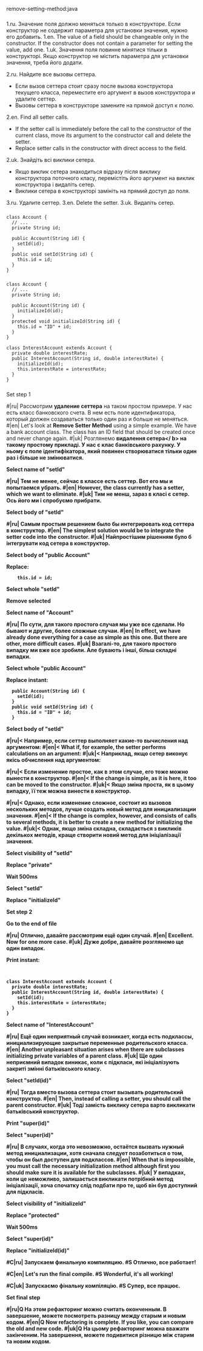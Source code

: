 remove-setting-method:java

###

1.ru. Значение поля должно меняться только в конструкторе. Если конструктор не содержит параметра для установки значения, нужно его добавить.
1.en. The value of a field should be changeable only in the constructor. If the constructor does not contain a parameter for setting the value, add one.
1.uk. Значення поля повинне мінятися тільки в конструкторі. Якщо конструктор не містить параметра для установки значення, треба його додати.

2.ru. Найдите все вызовы сеттера.<ul><li>Если вызов сеттера стоит сразу после вызова конструктора текущего класса, переместите его аргумент в вызов конструктора и удалите сеттер.</li><li>Вызовы сеттера в конструкторе замените на прямой доступ к полю.</li></ul>
2.en. Find all setter calls.<ul><li>If the setter call is immediately before the call to the constructor of the current class, move its argument to the constructor call and delete the setter.</li><li>Replace setter calls in the constructor with direct access to the field.</li></ul>
2.uk. Знайдіть всі виклики сетера. <Ul><li>Якщо виклик сетера знаходиться відразу після виклику конструктора поточного класу, перемістіть його аргумент на виклик конструктора і видаліть сетер.</Li> <li>Виклики сетера в конструкторі замініть на прямий доступ до поля.</li></ul>

3.ru. Удалите сеттер.
3.en. Delete the setter.
3.uk. Видаліть сетер.



###

```
class Account {
  // ...
  private String id;

  public Account(String id) {
    setId(id);
  }
  public void setId(String id) {
    this.id = id;
  }
}
```

###

```
class Account {
  // ...
  private String id;

  public Account(String id) {
    initializeId(id);
  }
  protected void initializeId(String id) {
    this.id = "ID" + id;
  }
}

class InterestAccount extends Account {
  private double interestRate;
  public InterestAccount(String id, double interestRate) {
    initializeId(id);
    this.interestRate = interestRate;
  }
}
```

###

Set step 1

#|ru| Рассмотрим <b>удаление сеттера</b> на таком простом примере. У нас есть класс банковского счета. В нем есть поле идентификатора, который должен создаваться только один раз и больше не меняться.
#|en| Let's look at <b>Remove Setter Method</b> using a simple example. We have a bank account class. The class has an ID field that should be created once and never change again.
#|uk| Розглянемо <b>видалення сетера</ b> на такому простому прикладі. У нас є клас банківського рахунку. У ньому є поле ідентифікатора, який повинен створюватися тільки один раз і більше не змінюватися.

Select name of "setId"

#|ru| Тем не менее, сейчас в классе есть сеттер. Вот его мы и попытаемся убрать.
#|en| However, the class currently has a setter, which we want to eliminate.
#|uk| Тим не менш, зараз в класі є сетер. Ось його ми і спробуємо прибрати.

Select body of "setId"

#|ru| Самым простым решением было бы интегрировать код сеттера в конструктор.
#|en| The simplest solution would be to integrate the setter code into the constructor.
#|uk| Найпростішим рішенням було б інтегрувати код сетера в конструктор.

Select body of "public Account"

Replace:
```
    this.id = id;
```

Select whole "setId"

Remove selected

Select name of "Account"

#|ru| По сути, для такого простого случая мы уже все сделали. Но бывают и другие, более сложные случаи.
#|en| In effect, we have already done everything for a case as simple as this one. But there are other, more difficult cases.
#|uk| Взагалі-то, для такого простого випадку ми вже все зробили. Але бувають і інші, більш складні випадки.

Select whole "public Account"

Replace instant:
```
  public Account(String id) {
    setId(id);
  }
  public void setId(String id) {
    this.id = "ID" + id;
  }

```

Select body of "setId"

#|ru|< Например, если сеттер выполняет какие-то вычисления над аргументом:
#|en|< What if, for example, the setter performs calculations on an argument:
#|uk|< Наприклад, якщо сетер виконує якісь обчислення над аргументом:

#|ru|< Если изменение простое, как в этом случае, его тоже можно вынести в конструктор.
#|en|< If the change is simple, as it is here, it too can be moved to the constructor.
#|uk|< Якщо зміна проста, як в цьому випадку, її теж можна винести в конструктор.

#|ru|< Однако, если изменение сложное, состоит из вызовов нескольких методов, лучше создать новый метод для инициализации значения.
#|en|< If the change is complex, however, and consists of calls to several methods, it is better to create a new method for initializing the value.
#|uk|< Однак, якщо зміна складна, складається з викликів декількох методів, краще створити новий метод для ініціалізації значення.

Select visibility of "setId"

Replace "private"

Wait 500ms

Select "setId"

Replace "initializeId"

Set step 2

Go to the end of file

#|ru| Отлично, давайте рассмотрим ещё один случай.
#|en| Excellent. Now for one more case.
#|uk| Дуже добре, давайте розглянемо ще один випадок.

Print instant:
```


class InterestAccount extends Account {
  private double interestRate;
  public InterestAccount(String id, double interestRate) {
    setId(id);
    this.interestRate = interestRate;
  }
}
```

Select name of "InterestAccount"

#|ru| Ещё один неприятный случай возникает, когда есть подклассы, инициализирующие закрытые переменные родительского класса.
#|en| Another unpleasant situation arises when there are subclasses initializing private variables of a parent class.
#|uk| Ще один неприємний випадок виникає, коли є підкласи, які ініціалізують закриті змінні батьківського класу.

Select "setId(id)"

#|ru| Тогда вместо вызова сеттера стоит вызывать родительский конструктор.
#|en| Then, instead of calling a setter, you should call the parent constructor.
#|uk| Тоді замість виклику сетера варто викликати батьківський конструктор.

Print "super(id)"

Select "super(id)"

#|ru| В случаях, когда это невозможно, остаётся вызвать нужный метод инициализации, хотя сначала следует позаботиться о том, чтобы он был доступен для подклассов.
#|en| When that is impossible, you must call the necessary initialization method although first you should make sure it is available for the subclasses.
#|uk| У випадках, коли це неможливо, залишається викликати потрібний метод ініціалізації, хоча спочатку слід подбати про те, щоб він був доступний для підкласів.

Select visibility of "initializeId"

Replace "protected"

Wait 500ms

Select "super(id)"

Replace "initializeId(id)"

#C|ru| Запускаем финальную компиляцию.
#S Отлично, все работает!

#C|en| Let's run the final compile.
#S Wonderful, it's all working!

#C|uk| Запускаємо фінальну компіляцію.
#S Супер, все працює.

Set final step

#|ru|Q На этом рефакторинг можно считать оконченным. В завершение, можете посмотреть разницу между старым и новым кодом.
#|en|Q Now refactoring is complete. If you like, you can compare the old and new code.
#|uk|Q На цьому рефакторинг можна вважати закінченим. На завершення, можете подивитися різницю між старим та новим кодом.
